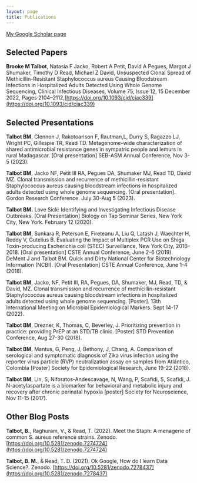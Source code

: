 ```yaml
---
layout: page
title: Publications
---
```

[My Google Scholar page](https://scholar.google.com/citations?user=yLS_0AYAAAAJ&hl=en)

## **Selected Papers**

**Brooke M Talbot**, Natasia F Jacko, Robert A Petit, David A Pegues, Margot J Shumaker, Timothy D Read, Michael Z David, Unsuspected Clonal Spread of Methicillin-Resistant Staphylococcus aureus Causing Bloodstream Infections in Hospitalized Adults Detected Using Whole Genome Sequencing, 
Clinical Infectious Diseases, Volume 75, Issue 12, 15 December 2022, Pages 2104–2112,[https://doi.org/10.1093/cid/ciac339](https://doi.org/10.1093/cid/ciac339)


## **Selected Presentations**
**Talbot BM**, Clennon J, Rakotoarison F, Rautman,L, Durry S, Ragazzo LJ, Wright PC, Gillespie TR, Read TD. Metagenome-wide characterization of shared antimicrobial resistance genes in sympatric people and lemurs in rural Madagascar. [Oral presentation] SEB-ASM Annual Conference, Nov 3-5 (2023). 

**Talbot BM**, Jacko NF, Petit III RA, Pegues DA, Shumaker MJ, Read TD, David MZ. Clonal transmission and recurrence of methicillin-resistant Staphylococcus aureus causing bloodstream infections in hospitalized adults detected using whole genome sequencing. [Oral presentation]. Gordon Research Conference. July 30-Aug 5 (2023).   

**Talbot BM.** Love Sick: Identifying and Investigating Infectious Disease Outbreaks. [Oral Presentation] Biology on Tap Seminar Series, New York City, New York. February 12 (2020). 

**Talbot BM**, Sunkara R, Peterson E, Fireteanu A, Liu Q, Latash J, Waechter H, Reddy V, Gutelius B. Evaluating the Impact of Multiplex PCR Use on Shiga Toxin-producing Escherichia coli (STEC) Surveillance, New York City, 2016–2018. [Oral presentation] CSTE Annual Conference, June 2-6 (2019). 
DeMent J and Talbot BM. Quick and Dirty National Center for Biotechnology Information (NCBI). [Oral Presentation] CSTE Annual Conference, June 1-4 (2018).  

**Talbot BM**, Jacko, NF, Petit III, RA, Pegues, DA, Shumaker, MJ, Read, TD, & David, MZ. Clonal transmission and recurrence of methicillin-resistant Staphylococcus aureus causing bloodstream infections in hospitalized adults detected using whole genome sequencing. [Poster]. 13th International Meeting on Microbial Epidemiological Markers. Sept 14-17 (2022). 

**Talbot BM**, Drezner, K, Thomas, C, Beverley, J. Prioritizing prevention in practice: providing PrEP at an STD/TB clinic. [Poster] STD Prevention Conference, Aug 27-30 (2018). 
 
**Talbot BM**, Mantus, G, Peng, J, Bethony, J, Chang, A. Comparison of serological and symptomatic diagnosis of Zika virus infection using the reporter virus particle (RVP) neutralization assay on samples from Atlántico, Colombia [Poster] Society for Epidemiological Research, June 19-22 (2018).  

**Talbot BM**, Lin, S, Niforatos-Andescavage, N, Wang, P, Scafidi, S, Scafidi, J. N-acetylaspartate is a biomarker for behavioral and metabolic injury and recovery after chronic perinatal hypoxia [poster] Society for Neuroscience, Nov 11-15 (2017).  


## **Other Blog Posts**

**Talbot, B.**, Raghuram, V., & Read, T. (2022). Meet the Staph: A menagerie of common S. aureus reference strains. Zenodo. [https://doi.org/10.5281/zenodo.7274724](https://doi.org/10.5281/zenodo.7274724)

**Talbot, B. M.**, & Read, T. D. (2021). Ok Google, How do I learn Data Science?. Zenodo. [https://doi.org/10.5281/zenodo.7278437](https://doi.org/10.5281/zenodo.7278437)

